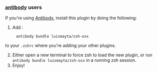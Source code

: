 <!-- Space: Projects -->
<!-- Parent: Installation ZshOSX -->
<!-- Title: Installation Antibody ZshOSX -->
<!-- Label: ZshOSX -->
<!-- Label: Project -->
<!-- Label: Installation -->
<!-- Include: docs/disclaimer.md -->
<!-- Include: ac:toc -->

### [antibody](https://github.com/getantibody/antibody) users

If you're using [Antibody](https://github.com/getantibody/antibody), install this plugin by doing the following:

1. Add :

```{.sourceCode .bash}
     antibody bundle luismayta/zsh-osx
```

to your `.zshrc` where you're adding your other plugins.

2. Either open a new terminal to force zsh to load the new plugin, or run `antibody bundle luismayta/zsh-osx` in a running zsh session.
3. Enjoy!
